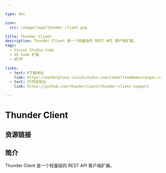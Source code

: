 ```yaml
---

type: doc

icon:
  src: /image/logo/thunder_client.png

title: Thunder Client
description: Thunder Client 是一个轻量级的 REST API 客户端扩展。
tags:
  - Visual Studio Code
  - VS Code 扩展
  - HTTP

links:
  - text: ⏬下载地址
    link: https://marketplace.visualstudio.com/items?itemName=rangav.vscode-thunder-client
  - text: 📦项目地址
    link: https://github.com/thunderclient/thunder-client-support

---
```


<ShowLogo />

# Thunder Client

<ShowTags />

<ShowBreadcrumb />

## 资源链接

<ShowLinks />

## 简介

Thunder Client 是一个轻量级的 REST API 客户端扩展。
